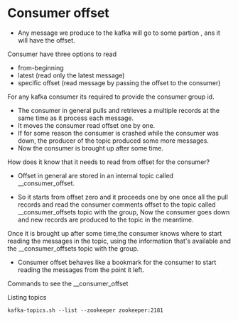 # Consumer offset

- Any message we produce to the kafka will go to some partion , ans it will have the offset.


Consumer have three options to read
 - from-beginning
 - latest (read only the latest message)
 - specific offset (read message by passing the offset to the consumer)

For any kafka consumer its required to provide the consumer group id.

- The consumer in general pulls and retrieves a multiple records at the same time as it process each message.
- It moves the consumer read offset one by one.
- If for some reason the consumer is crashed while the consumer was down, the producer of the
 topic produced some more messages.
- Now the consumer is brought up after some time.

How does it know that it needs to read from offset for the consumer?

- Offset in general are stored in an internal topic called __consumer_offset.

- So it starts from offset zero and it proceeds one by one once all the pull records and read the consumer
  comments offset to the topic called __consumer_offsets topic with the group, Now
  the consumer goes down and new records are produced to the topic in the meantime.

Once it is brought up after some time,the consumer knows where to start reading the messages in the topic, using the information that's available and the __consumer_offsets topic with the group.

- Consumer offset behaves like a bookmark for the consumer to start reading the messages from the point it left.

Commands to see the __consumer_offset

Listing topics <br/>

    kafka-topics.sh --list --zookeeper zookeeper:2181
 